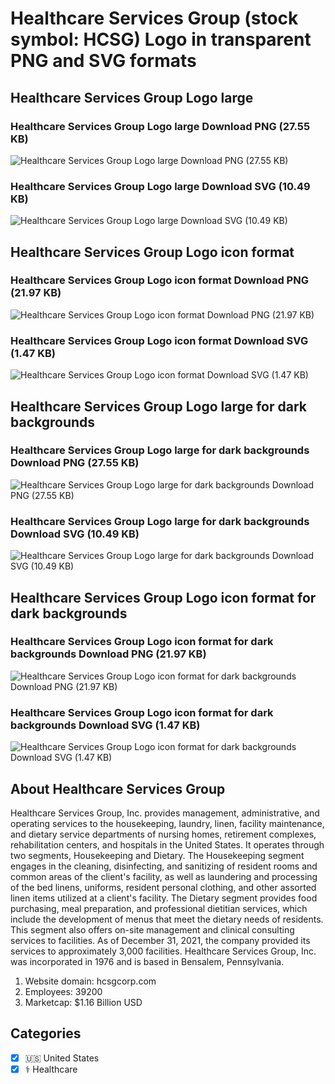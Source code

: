 # Healthcare Services Group (stock symbol: HCSG) Logo in transparent PNG and SVG formats

## Healthcare Services Group Logo large

### Healthcare Services Group Logo large Download PNG (27.55 KB)

![Healthcare Services Group Logo large Download PNG (27.55 KB)](/img/orig/HCSG_BIG-d084d632.png)

### Healthcare Services Group Logo large Download SVG (10.49 KB)

![Healthcare Services Group Logo large Download SVG (10.49 KB)](/img/orig/HCSG_BIG-59f79d38.svg)

## Healthcare Services Group Logo icon format

### Healthcare Services Group Logo icon format Download PNG (21.97 KB)

![Healthcare Services Group Logo icon format Download PNG (21.97 KB)](/img/orig/HCSG-4a0e49a6.png)

### Healthcare Services Group Logo icon format Download SVG (1.47 KB)

![Healthcare Services Group Logo icon format Download SVG (1.47 KB)](/img/orig/HCSG-b7d57e6f.svg)

## Healthcare Services Group Logo large for dark backgrounds

### Healthcare Services Group Logo large for dark backgrounds Download PNG (27.55 KB)

![Healthcare Services Group Logo large for dark backgrounds Download PNG (27.55 KB)](/img/orig/HCSG_BIG.D-2275f2c7.png)

### Healthcare Services Group Logo large for dark backgrounds Download SVG (10.49 KB)

![Healthcare Services Group Logo large for dark backgrounds Download SVG (10.49 KB)](/img/orig/HCSG_BIG.D-b41441dc.svg)

## Healthcare Services Group Logo icon format for dark backgrounds

### Healthcare Services Group Logo icon format for dark backgrounds Download PNG (21.97 KB)

![Healthcare Services Group Logo icon format for dark backgrounds Download PNG (21.97 KB)](/img/orig/HCSG.D-0fbbc43d.png)

### Healthcare Services Group Logo icon format for dark backgrounds Download SVG (1.47 KB)

![Healthcare Services Group Logo icon format for dark backgrounds Download SVG (1.47 KB)](/img/orig/HCSG.D-38a1d94b.svg)

## About Healthcare Services Group

Healthcare Services Group, Inc. provides management, administrative, and operating services to the housekeeping, laundry, linen, facility maintenance, and dietary service departments of nursing homes, retirement complexes, rehabilitation centers, and hospitals in the United States. It operates through two segments, Housekeeping and Dietary. The Housekeeping segment engages in the cleaning, disinfecting, and sanitizing of resident rooms and common areas of the client's facility, as well as laundering and processing of the bed linens, uniforms, resident personal clothing, and other assorted linen items utilized at a client's facility. The Dietary segment provides food purchasing, meal preparation, and professional dietitian services, which include the development of menus that meet the dietary needs of residents. This segment also offers on-site management and clinical consulting services to facilities. As of December 31, 2021, the company provided its services to approximately 3,000 facilities. Healthcare Services Group, Inc. was incorporated in 1976 and is based in Bensalem, Pennsylvania.

1. Website domain: hcsgcorp.com
2. Employees: 39200
3. Marketcap: $1.16 Billion USD


## Categories
- [x] 🇺🇸 United States
- [x] ⚕️ Healthcare
